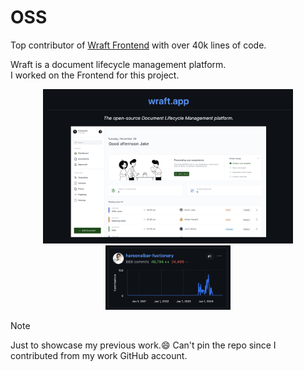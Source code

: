 # OSS

Top contributor of [Wraft Frontend](https://github.com/wraft/wraft-frontend) with over 40k lines of code.

Wraft is a document lifecycle management platform.<br/>
I worked on the Frontend for this project.

<p align="center">
  <a href="https://github.com/wraft/wraft-frontend">
    <img src="Wraft.png" alt="Wraft Showcase" width="400">
  </a>
  <br/>
<a href="https://github.com/wraft/wraft-frontend/graphs/contributors">
    <img src="Me.png" alt="Showcase contribution" width="200">
  </a>
</p>

> [!NOTE]
> Just to showcase my previous work.😄
> Can't pin the repo since I contributed from my work GitHub account.
